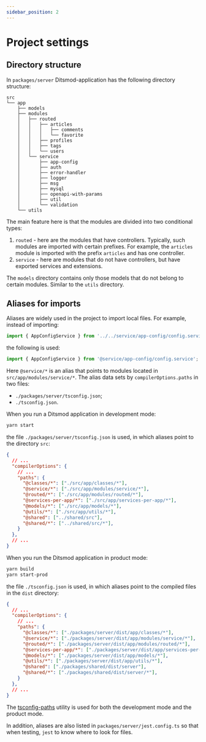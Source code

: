 ```yaml
---
sidebar_position: 2
---
```


# Project settings

## Directory structure

In `packages/server` Ditsmod-application has the following directory structure:

```text
src
└── app
    ├── models
    ├── modules
    │   ├── routed
    │   │   ├── articles
    │   │   │   ├── comments
    │   │   │   └── favorite
    │   │   ├── profiles
    │   │   ├── tags
    │   │   └── users
    │   └── service
    │       ├── app-config
    │       ├── auth
    │       ├── error-handler
    │       ├── logger
    │       ├── msg
    │       ├── mysql
    │       ├── openapi-with-params
    │       ├── util
    │       └── validation
    └── utils
```

The main feature here is that the modules are divided into two conditional types:

1. `routed` - here are the modules that have controllers. Typically, such modules are imported with certain prefixes. For example, the `articles` module is imported with the prefix `articles` and has one controller.
2. `service` - here are modules that do not have controllers, but have exported services and extensions.

The `models` directory contains only those models that do not belong to certain modules. Similar to the `utils` directory.

## Aliases for imports

Aliases are widely used in the project to import local files. For example, instead of importing:

```ts
import { AppConfigService } from '../../service/app-config/config.service';
```

the following is used:

```ts
import { AppConfigService } from '@service/app-config/config.service';
```

Here `@service/*` is an alias that points to modules located in `src/app/modules/service/*`. The alias data sets by `compilerOptions.paths` in two files:

- `./packages/server/tsconfig.json`;
- `./tsconfig.json`.

When you run a Ditsmod application in development mode:

```bash
yarn start
```

the file `./packages/server/tsconfig.json` is used, in which aliases point to the directory `src`:

```json
{
  // ...
  "compilerOptions": {
    // ...
    "paths": {
      "@classes/*": ["./src/app/classes/*"],
      "@service/*": ["./src/app/modules/service/*"],
      "@routed/*": ["./src/app/modules/routed/*"],
      "@services-per-app/*": ["./src/app/services-per-app/*"],
      "@models/*": ["./src/app/models/*"],
      "@utils/*": ["./src/app/utils/*"],
      "@shared": ["../shared/src"],
      "@shared/*": ["../shared/src/*"],
    }
  },
  // ...
}
```

When you run the Ditsmod application in product mode:

```bash
yarn build
yarn start-prod
```

the file `./tsconfig.json` is used, in which aliases point to the compiled files in the `dist` directory:

```json
{
  // ...
  "compilerOptions": {
    // ...
    "paths": {
      "@classes/*": ["./packages/server/dist/app/classes/*"],
      "@service/*": ["./packages/server/dist/app/modules/service/*"],
      "@routed/*": ["./packages/server/dist/app/modules/routed/*"],
      "@services-per-app/*": ["./packages/server/dist/app/services-per-app/*"],
      "@models/*": ["./packages/server/dist/app/models/*"],
      "@utils/*": ["./packages/server/dist/app/utils/*"],
      "@shared": ["./packages/shared/dist/server"],
      "@shared/*": ["./packages/shared/dist/server/*"],
    }
  },
  // ...
}
```

The [tsconfig-paths][1] utility is used for both the development mode and the product mode.


In addition, aliases are also listed in `packages/server/jest.config.ts` so that when testing, `jest` to know where to look for files.


[1]: https://github.com/dividab/tsconfig-paths
